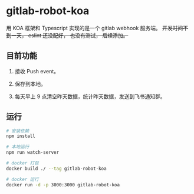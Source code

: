 # gitlab-robot-koa

用 KOA 框架和 Typescript 实现的是一个 gitlab webhook 服务端。
~~开发时间不到一天， eslint 还没配好， 也没有测试， 后续添加。~~

## 目前功能

1. 接收 Push event。

2. 保存到本地。

3. 每天早上 9 点清空昨天数据，统计昨天数据，发送到飞书通知群。

## 运行

```bash
# 安装依赖
npm install
```

```bash
# 本地运行
npm run watch-server
```

```bash
# docker 打包
docker build ./ --tag gitlab-robot-koa

# docker 运行
docker run -d -p 3000:3000 gitlab-robot-koa
```
